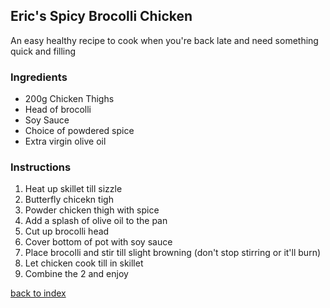 ## Eric's Spicy Brocolli Chicken

<!---
Put your name or github username somewhere (Cristian Villazhannay)
-->

An easy healthy recipe to cook when you're back late and need something quick and filling 

### Ingredients
- 200g Chicken Thighs 
- Head of brocolli
- Soy Sauce
- Choice of powdered spice
- Extra virgin olive oil 


### Instructions
1. Heat up skillet till sizzle 
2. Butterfly chicekn tigh
3. Powder chicken thigh with spice
4. Add a splash of olive oil to the pan
5. Cut up brocolli head
6. Cover bottom of pot with soy sauce
7. Place brocolli and stir till slight browning (don't stop stirring or it'll burn)
8. Let chicken cook till in skillet 
9. Combine the 2 and enjoy

<!--
Keep this link to return to the index
-->
[back to index](../)